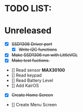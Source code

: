 # TODO LIST:

# Unreleased

- [x] ~~SSD1306 Driver port~~
   - [x] ~~Write I2C functions~~

- [x] ~~Make SSD1306 run with LittleVGL~~ 
- [x] ~~Make test fuctions.~~
- [] Read sensor **MAX30100**
- [] Read keypad
- [] Read Battery Level
- [] Add KairOS
- [x] ~~Create Home Screen~~
- [] Create Menu Screen